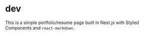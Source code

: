 # dev

This is a simple portfolio/resume page built in Next.js with Styled Components and `react-markdown`.
